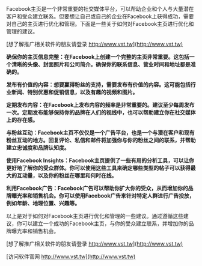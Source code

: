 Facebook主页是一个非常重要的社交媒体平台，可以帮助企业和个人与大量潜在客户和受众建立联系。但要想让自己或自己的企业在Facebook上获得成功，需要对自己的主页进行优化和管理。下面是一些关于如何对Facebook主页进行优化和管理的建议。

[想了解推广相关软件的朋友请登录 http://www.vst.tw](http://www.vst.tw)

**确保你的主页信息完整：在Facebook上创建一个完整的主页非常重要。这包括一个清晰的头像、封面照片和公司简介。确保你的联系信息、营业时间和地址都是准确的。**

**发布有价值的内容：想要赢得粉丝的支持，需要发布有价值的内容。这可能包括行业新闻、特别优惠和促销信息，以及有趣的视频和图片。**

**定期发布内容：在Facebook上发布内容的频率是非常重要的。建议至少每周发布一次。定期发布能够保持你的品牌在人们的视线中，也可以帮助建立你在社交媒体上的存在感。**

**与粉丝互动：Facebook主页不仅仅是一个广告平台，也是一个与潜在客户和现有粉丝互动的地方。回复评论、私信和邮件将加强你与你的粉丝之间的联系，并帮助建立忠诚度和品牌认知度。**

**使用Facebook Insights：Facebook主页提供了一些有用的分析工具，可以让你更好地了解你的受众群体。你可以使用这些工具来确定哪些类型的帖子可以获得最大的互动量，以及你的粉丝在哪里和何时在线。**

**利用Facebook广告：Facebook广告可以帮助你扩大你的受众，从而增加你的品牌曝光率和销售机会。你可以使用Facebook广告来针对特定人群进行广告投放，例如年龄、地理位置、兴趣等。**

以上是对于如何对Facebook主页进行优化和管理的一些建议。通过遵循这些建议，你可以建立一个成功的Facebook主页，与你的受众建立联系，并增加你的品牌曝光率和销售机会。

[想了解推广相关软件的朋友请登录 http://www.vst.tw](http://www.vst.tw)


[访问软件官网 http://www.vst.tw](http://www.vst.tw)
